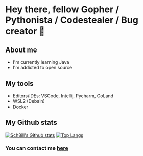 # Hey there, fellow Gopher / Pythonista /  Codestealer / Bug creator 👋

## About me

- I'm currently learning Java
- I'm addicted to open source

## My tools
- Editors/IDEs: VSCode, Intellij, Pycharm, GoLand
- WSL2 (Debain)
- Docker

## My Github stats
[![Sch8ill's Github stats](https://github-readme-stats.vercel.app/api?username=sch8ill&count_private=true&theme=tokyonight&show_icons=true)](https://github.com/Sch8ill)
[![Top Langs](https://github-readme-stats.vercel.app/api/top-langs?username=sch8ill&theme=tokyonight)](https://github.com/Sch8ill)

### You can contact me [here](https://www.youtube.com/watch?v=dQw4w9WgXcQ)
